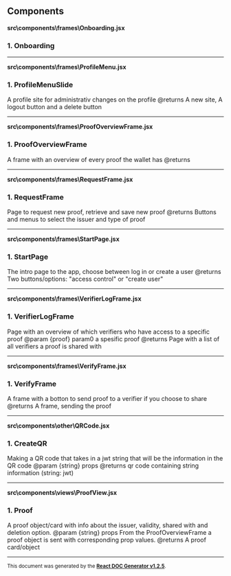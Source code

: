 Components
----------

**src\components\frames\Onboarding.jsx**

### 1. Onboarding




-----
**src\components\frames\ProfileMenu.jsx**

### 1. ProfileMenuSlide

A profile site for administrativ changes on the profile
@returns A new site, A logout button and a delete button   




-----
**src\components\frames\ProofOverviewFrame.jsx**

### 1. ProofOverviewFrame

A frame with an overview of every proof the wallet has
@returns   




-----
**src\components\frames\RequestFrame.jsx**

### 1. RequestFrame

Page to request new proof, retrieve and save new proof
@returns Buttons and menus to select the issuer and type of proof   




-----
**src\components\frames\StartPage.jsx**

### 1. StartPage

The intro page to the app, choose between log in or create a user
@returns Two buttons/options: "access control" or "create user"   




-----
**src\components\frames\VerifierLogFrame.jsx**

### 1. VerifierLogFrame

Page with an overview of which verifiers who have access to a specific proof
@param {proof} param0 a spesific proof
@returns Page with a list of all verifiers a proof is shared with   




-----
**src\components\frames\VerifyFrame.jsx**

### 1. VerifyFrame

A frame with a botton to send proof to a verifier if you choose to share
@returns A frame, sending the proof   




-----
**src\components\other\QRCode.jsx**

### 1. CreateQR

Making a QR code that takes in a jwt string that will be the information in the QR code
@param {string} props
@returns qr code containing string information (string: jwt)   




-----
**src\components\views\ProofView.jsx**

### 1. Proof

A proof object/card with info about the issuer, validity, shared with and deletion option.
@param {string} props
From the ProofOverviewFrame a proof object is sent with corresponding prop values.
@returns A proof card/object   




-----

<sub>This document was generated by the <a href="https://github.com/marborkowski/react-doc-generator" target="_blank">**React DOC Generator v1.2.5**</a>.</sub>
